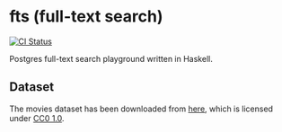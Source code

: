 fts (full-text search)
======================

[![CI Status](https://github.com/gvolpe/fts/workflows/Haskell%20CI/badge.svg)](https://github.com/gvolpe/fts/actions)

Postgres full-text search playground written in Haskell.

## Dataset

The movies dataset has been downloaded from [here](https://www.kaggle.com/stefanoleone992/imdb-extensive-dataset), which is licensed under [CC0 1.0](https://creativecommons.org/publicdomain/zero/1.0/).
